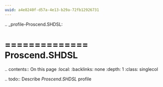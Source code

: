 ```yaml
---
uuid: a4e8240f-d57a-4e13-b29a-72fb12926731
---
```

.. _profile-Proscend.SHDSL:

==============
Proscend.SHDSL
==============

.. contents:: On this page
    :local:
    :backlinks: none
    :depth: 1
    :class: singlecol

.. todo::
    Describe *Proscend.SHDSL* profile

